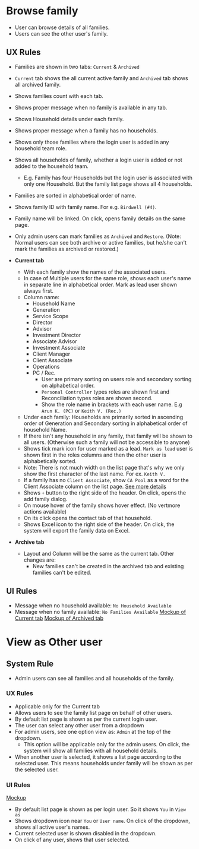# Browse family

- User can browse details of all families.
- Users can see the other user's family.

## UX Rules
- Families are shown in two tabs: `Current` & `Archived`
- `Current` tab shows the all current active family and `Archived` tab shows all archived family.
- Shows families count with each tab.
- Shows proper message when no family is available in any tab.
- Shows Household details under each family. 
- Shows proper message when a family has no households.
- Shows only those families where the login user is added in any household team role.
- Shows all households of family, whether a login user is added or not added to the household team.
  - E.g.  Family has four Households but the login user is associated with only one Household. But the family list page shows all 4 households.
- Families are sorted in alphabetical order of name.
- Shows family ID with family name. For e.g. `Birdwell (#4)`.
- Family name will be linked. On click, opens family details on the same page.

- Only admin users can mark families as `Archived` and `Restore`. (Note: Normal users can see both archive or active families, but he/she can't mark the families as archived or restored.)

- **Current tab**
  - With each family show the names of the associated users.  
  - In case of Multiple users for the same role, shows each user's name in separate line in alphabetical order. Mark as lead user shown always first.
  - Column name:
    - Household Name
    - Generation
    - Service Scope
    - Director
    - Advisor
    - Investment Director
    - Associate Advisor
    - Investment Associate
    - Client Manager
    - Client Associate
    - Operations
    - PC / Rec.
      - User are primary sorting on users role and secondary sorting on alphabetical order.
      - `Personal Controller` types roles are shown first and Reconciliation types roles are shown second.
      - Show the role name in brackets with each user name. E.g `Arun K. (PC)` or `Keith V. (Rec.)`
  - Under each family: Households are primarily sorted in ascending order of Generation and Secondary sorting in alphabetical order of household Name.
  - If there isn't any household in any family, that family will be shown to all users. (Otherwise such a family will not be accessible to anyone)
  - Shows tick mark icon for user marked as a lead. `Mark as lead` user is shown first in the roles columns and then the other user is alphabetically sorted.
  - Note: There is not much width on the list page that's why we only show the first character of the last name. For ex. `Keith V.`
  - If a family has no `Client Associate`, show `CA Pool` as a word for the Client Associate column on the list page. [See more details](../tasks/ca-pool.md)
  - Shows `+` button to the right side of the header. On click, opens the add family dialog.
  - On mouse hover of the family shows hover effect. (No vertmore actions available)
  - On its click opens the contact tab of that household.
  - Shows Excel icon to the right side of the header. On click, the system will export the family data on Excel.

- **Archive tab**
  - Layout and Column will be the same as the current tab. Other changes are:
    - New families can't be created in the archived tab and existing families can't be edited.

## UI Rules
- Message when no household available: `No Household Available`
- Message when no family available: `No Families Available`
[Mockup of Current tab](https://drive.google.com/file/d/1KB34LQKVPOme9-MLwoQ05i6Z9e7gSisB/view?usp=sharing)
[Mockup of Archived tab](https://drive.google.com/file/d/1z_67LUip2RMlxDGGWRcyAMqfapUrmrP6/view?usp=sharing)


# View as Other user
## System Rule
- Admin users can see all families and all households of the family.

### UX Rules
- Applicable only for the Current tab
- Allows users to see the family list page on behalf of other users.
- By default list page is shown as per the current login user. 
- The user can select any other user from a dropdown
- For admin users, see one option view as: `Admin` at the top of the dropdown.  
  - This option will be applicable only for the admin users. On click, the system will show all families with all household details.
- When another user is selected, it shows a list page according to the selected user. This means households under family will be shown as per the selected user.

### UI Rules
[Mockup](https://drive.google.com/file/d/12dUx2upWYbdpNK79ZHQNL_A3yqfZ6dDn/view?usp=sharing)
- By default list page is shown as per login user. So it shows `You` in `View as`
- Shows dropdown icon near `You` or `User name`. On click of the dropdown, shows all active user's names.
- Current selected user is shown disabled in the dropdown.
- On click of any user, shows that user selected.
